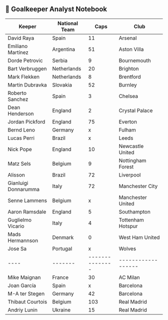 ## :notebook:  Goalkeeper Analyst Notebook

| Keeper | National Team | Caps |  Club |
|----|-------|---------------|------------------|
|   David Raya | Spain | 11 | Arsenal |
|   Emiliano Martínez | Argentina | 51 | Aston Villa |
|   Dorde Petrovic | Serbia | 9 | Bournemouth |
|   Bart Verbruggen | Netherlands | 20 | Brighton |
|   Mark Flekken | Netherlands | 8 | Brentford |
|   Martin Dubravka | Slovakia | 52 | Burnley |
|   Roberto Sanchez | Spain | 3 | Chelsea |
|   Dean Henderson | England | 2 | Crystal Palace |
|   Jordan Pickford |  England | 75 | Everton |
|   Bernd Leno | Germany | x | Fulham |
|   Lucas Perri | Brazil | x | Leeds |
|   Nick Pope | England | 10 | Newcastle United |
|   Matz Sels | Belgium | 9 | Nottingham Forest |
|   Alisson | Brazil | 72 | Liverpool |
|   Gianluigi Donnarumma | Italy | 72 | Manchester City |
|   Senne Lammens | Belgium | x | Manchester United |
|   Aaron Ramsdale | England | 5 | Southampton |
|   Guglielmo Vicario | Italy | 4 | Tottenham Hotspur |
|   Mads Hermannson | Denmark | 0 | West Ham United |
|   Jose Sa | Portugal | x | Wolves |
|----|-------|---------------|------------------|
|   Mike Maignan | France | 30 | AC Milan |
|   Joan García | Spain | x | Barcelona |
|   M-A ter Stegen | Germany | 42 | Barcelona |
|   Thibaut Courtois|  Belgium | 103 | Real Madrid |
|   Andriy Lunin | Ukraine | 15 | Real Madrid |



